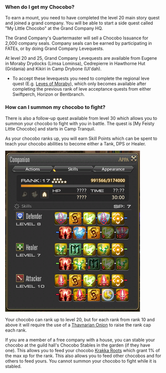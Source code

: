 ### When do I get my Chocobo?

To earn a mount, you need to have completed the level 20 main story quest and joined a grand company. You will be able to start a side quest called "My Little Chocobo" at the Grand Company HQ.

The Grand Company's Quartermaster will sell a Chocobo Issuance for 2,000 company seals. Company seals can be earned by participating in FATEs, or by doing Grand Company Levequests.

At level 20 and 25, Grand Company Levequests are available from Eugene in Moraby Drydocks (Limsa Lominsa), Cedrepierre in Hawthorne Hut (Gridania) and Kikiri in Camp Drybone (Ul'dah).
- To accept these levequests you need to complete the regional leve quest (E.g. [Leves of Moraby](http://ffxiv.gamerescape.com/wiki/Leves_of_Moraby)), which only becomes available after completing the previous rank of leve acceptance quests from either Swiftperch, Horizon or Bentbranch.

### How can I summon my chocobo to fight?

There is also a follow-up quest available from level 30 which allows you to summon your chocobo to fight with you in battle. The quest is [My Feisty Little Chocobo] and starts in Camp Tranquil.

As your chocobo ranks up, you will earn Skill Points which can be spent to teach your chocobo abilities to become either a Tank, DPS or Healer.

![You can spend skill points on your chocobo](../img/companion.png)

Your chocobo can rank up to level 20, but for each rank from rank 10 and above it will require the use of a [Thavnarian Onion](http://ffxiv.gamerescape.com/wiki/Thavnairian_Onion) to raise the rank cap each rank.

If you are a member of a free company with a house, you can stable your chocobo at the guild hall's Chocobo Stables in the garden (if they have one). This allows you to feed your chocobo [Krakka Roots](http://ffxiv.gamerescape.com/wiki/Krakka_Root) which grant 1% of the max xp for the rank. This also allows you to feed other chocobos and for others to feed yours. You cannot summon your chocobo to fight while it is stabled.
